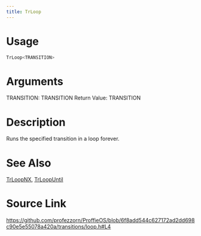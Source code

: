```yaml
---
title: TrLoop
---
```


# Usage
```cpp
TrLoop<TRANSITION>
```

# Arguments
TRANSITION: TRANSITION
Return Value: TRANSITION

# Description
Runs the specified transition in a loop forever.

# See Also
[TrLoopNX](/config/transitions/TrLoopNX.html), [TrLoopUntil](/config/transitions/TrLoopUntil.html)

# Source Link
https://github.com/profezzorn/ProffieOS/blob/6f8add544c627172ad2dd698c90e5e55078a420a/transitions/loop.h#L4
